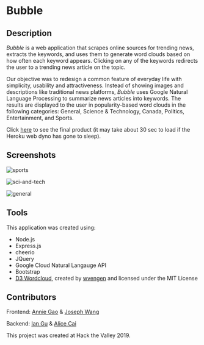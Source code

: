 # Bubble

## Description

*Bubble* is a web application that scrapes online sources for trending news, extracts the keywords, and uses them to generate word clouds based on how often each keyword appears. Clicking on any of the keywords redirects the user to a trending news article on the topic.

Our objective was to redesign a common feature of everyday life with simplicity, usability and attractiveness. Instead of showing images and descriptions like traditional news platforms, *Bubble* uses Google Natural Language Processing to summarize news articles into keywords. The results are displayed to the user in popularity-based word clouds in the following categories: General, Science & Technology, Canada, Politics, Entertainment, and Sports.

Click [here](https://iangu48.github.io/works/bubble/example.html) to see the final product (it may take about 30 sec to load if the Heroku web dyno has gone to sleep).

## Screenshots

![sports](https://user-images.githubusercontent.com/34670205/53299110-5f376000-3804-11e9-9fc3-ed5ff33d9037.png)

![sci-and-tech](https://user-images.githubusercontent.com/34670205/53299111-65c5d780-3804-11e9-8488-5cd3bac9b1ae.png)

![general](https://user-images.githubusercontent.com/34670205/53299119-74ac8a00-3804-11e9-9f6f-741ded3dbe7d.png)

## Tools

This application was created using:
- Node.js
- Express.js
- cheerio
- JQuery
- Google Cloud Natural Langauge API
- Bootstrap
- [D3 Wordcloud](https://github.com/wvengen/d3-wordcloud), created by [wvengen](https://github.com/wvengen) and licensed under the MIT License

## Contributors

Frontend: [Annie Gao](https://github.com/tallspider) & [Joseph Wang](https://github.com/joseph001126)

Backend: [Ian Gu](https://github.com/iangu48) & [Alice Cai](https://github.com/alice-cai)

This project was created at Hack the Valley 2019.